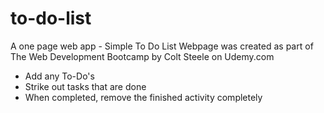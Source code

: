 # to-do-list
  A one page web app - Simple To Do List
  Webpage was created as part of The Web Development Bootcamp by Colt Steele on Udemy.com

* Add any To-Do's
* Strike out tasks that are done
* When completed, remove the finished activity completely
